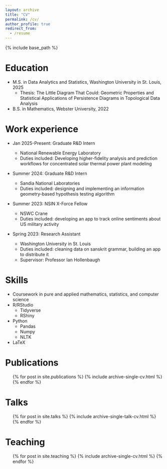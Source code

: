 ```yaml
---
layout: archive
title: "CV"
permalink: /cv/
author_profile: true
redirect_from:
  - /resume
---
```


{% include base_path %}

Education
======
* M.S. in Data Analytics and Statistics, Washington University in St. Louis, 2025
  * Thesis: The Little Diagram That Could: Geometric Properties and Statistical Applications of Persistence Diagrams in Topological Data Analysis 
* B.S. in Mathematics, Webster University, 2022


Work experience
======
* Jan 2025-Present: Graduate R&D Intern
  * National Renewable Energy Laboratory
  * Duties included: Developing higher-fidelity analysis and prediction workflows for concentrated solar thermal power plant modeling
    
* Summer 2024: Graduate R&D Intern
  * Sandia National Laboratories
  * Duties included: designing and implementing an information geometry-based hypothesis testing algorithm
  
* Summer 2023: NSIN X-Force Fellow
  * NSWC Crane
  * Duties included: developing an app to track online sentiments about US military activity

* Spring 2023: Research Assistant
  * Washington University in St. Louis
  * Duties included: cleaning data on sanskrit grammar, building an app to distribute it
  * Supervisor: Professor Ian Hollenbaugh
  
Skills
======
* Coursework in pure and applied mathematics, statistics, and computer science
* R/RStudio
  * Tidyverse
  * RShiny
* Python
  * Pandas
  * Numpy
  * NLTK
* LaTeX

Publications
======
  <ul>{% for post in site.publications %}
    {% include archive-single-cv.html %}
  {% endfor %}</ul>
  
Talks
======
  <ul>{% for post in site.talks %}
    {% include archive-single-talk-cv.html %}
  {% endfor %}</ul>
  
Teaching
======
  <ul>{% for post in site.teaching %}
    {% include archive-single-cv.html %}
  {% endfor %}</ul>


